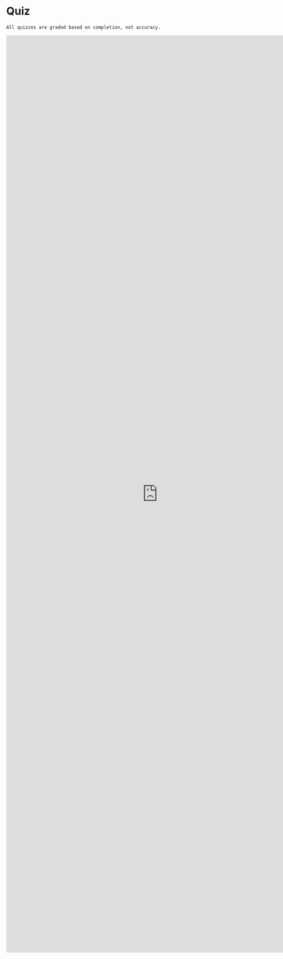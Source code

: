 # **Quiz**

```{note}
All quizzes are graded based on completion, not accuracy.
```

<iframe src="https://docs.google.com/forms/d/e/1FAIpQLSdsgRM19TWz4hlH9AtAK9wkpqpo-qYp7Bbc5XgEPyCi-murCg/viewform?embedded=true" width="800" height="2421" frameborder="0" marginheight="0" marginwidth="0">Loading…</iframe>